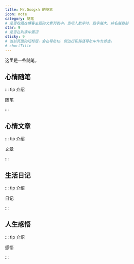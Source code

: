 ```yaml
---
title: Mr.Googxh 的随笔
icon: note
category: 随笔
# 是否收藏在博客主题的文章列表中。当填入数字时，数字越大，排名越靠前
star: 9
# 是否在列表中置顶
sticky: 9 
# 当前页面的短标题，会在导航栏、侧边栏和路径导航中作为首选。
# shortTitle
---
```


这里是一些随笔。

## 心情随笔

::: tip 介绍

随笔

:::

## 心情文章

::: tip 介绍

文章

:::

## 生活日记

::: tip 介绍

日记

:::

## 人生感悟

::: tip 介绍

感悟

:::
